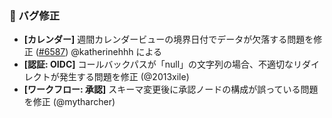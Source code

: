 ### 🐛 バグ修正

* **[カレンダー]** 週間カレンダービューの境界日付でデータが欠落する問題を修正 ([#6587](https://github.com/nocobase/nocobase/pull/6587)) @katherinehhh による
* **[認証: OIDC]** コールバックパスが「null」の文字列の場合、不適切なリダイレクトが発生する問題を修正 (@2013xile)
* **[ワークフロー: 承認]** スキーマ変更後に承認ノードの構成が誤っている問題を修正 (@mytharcher)
